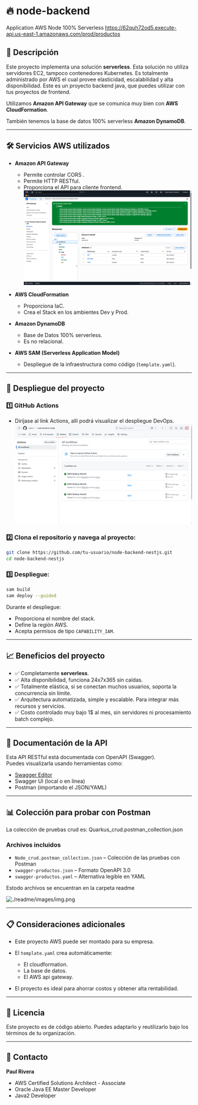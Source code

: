 # 🔥  node-backend

Application AWS Node 100% Serverless
https://62quh72od5.execute-api.us-east-1.amazonaws.com/prod/productos

## 📄 Descripción

Este proyecto implementa una solución **serverless**. Esta solución no utiliza servidores EC2, tampoco contenedores Kubernetes. 
Es totalmente administrado por AWS el cual provee elasticidad, escalabilidad y alta disponibilidad.
Este es un proyecto backend java, que puedes utilizar con tus proyectos de frontend.

Utilizamos **Amazon API Gateway** que se comunica muy bien con  **AWS CloudFormation**. 

También tenemos la base de datos 100% serverless **Amazon DynamoDB**. 

---

## 🛠️ Servicios AWS utilizados

- **Amazon API Gateway**
  - Permite controlar CORS .
  - Permite HTTP RESTful.
  - Proporciona el API para cliente frontend.
    ![./readme/images/img_1.png](./readme/images/img_1.png)

- **AWS CloudFormation**
  - Proporciona IaC.
  - Crea el Stack en los ambientes Dev y Prod.

- **Amazon DynamoDB**
  - Base de Datos 100% serverless.
  - Es no relacional.


- **AWS SAM (Serverless Application Model)**
  - Despliegue de la infraestructura como código (`template.yaml`).

---

## 🚀 Despliegue del proyecto

### 1️⃣ GitHub Actions
- Diríjase al link Actions, allí podrá visualizar el despliegue DevOps.
  ![./readme/images/img_4.png](./readme/images/img_4.png)

### 2️⃣ Clona el repositorio y navega al proyecto:
```bash
git clone https://github.com/tu-usuario/node-backend-nestjs.git
cd node-backend-nestjs
```

### 3️⃣ Despliegue:
```bash
sam build
sam deploy --guided
```

Durante el despliegue:
- Proporciona el nombre del stack.
- Define la región AWS.
- Acepta permisos de tipo `CAPABILITY_IAM`.

---

## 📈 Beneficios del proyecto

- ✅ Completamente **serverless**.
- ✅ Alta disponibilidad, funciona 24x7x365 sin caídas.
- ✅ Totalmente elástica, si se conectan muchos usuarios, soporta la concurrencia sin límite.
- ✅ Arquitectura automatizada, simple y escalable. Para integrar más recursos y servicios.
- ✅ Costo controlado muy bajo 1$ al mes, sin servidores ni procesamiento batch complejo.

---

## 📘 Documentación de la API

Esta API RESTful está documentada con OpenAPI (Swagger).  
Puedes visualizarla usando herramientas como:
- [Swagger Editor](https://editor.swagger.io/)
- Swagger UI (local o en línea)
- Postman (importando el JSON/YAML)

---

## 📊 Colección para probar con Postman

La colección de pruebas crud es: Quarkus_crud.postman_collection.json

### Archivos incluidos
- `Node_crud.postman_collection.json` – Colección de las pruebas con Postman
- `swagger-productos.json` – Formato OpenAPI 3.0
- `swagger-productos.yaml` – Alternativa legible en YAML

Estodo archivos se encuentran en la carpeta readme

![./readme/images/img.png](./readme/images/img.png)

---

## 📋 Consideraciones adicionales

- Este proyecto AWS puede ser montado para su empresa.
- El `template.yaml` crea automáticamente:
  - El cloudformation.
  - La base de datos.
  - El AWS api gateway.

- El proyecto es ideal para ahorrar costos y obtener alta rentabilidad.

---

## 📜 Licencia

Este proyecto es de código abierto. Puedes adaptarlo y reutilizarlo bajo los términos de tu organización.

---

## 🧑 Contacto

**Paul Rivera**
- AWS Certified Solutions Architect - Associate
- Oracle Java EE Master Developer
- Java2 Developer

